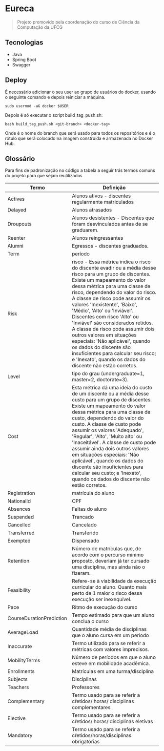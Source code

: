 # Eureca
> Projeto promovido pela coordenação do curso de Ciência da Computação da UFCG
## Tecnologias
* Java
* Spring Boot
* Swagger
## Deploy
É necessário adicionar o seu user ao grupo de usuários do docker, usando o seguinte comando e depois reiniciar a máquina.

```sudo usermod -aG docker $USER```

Depois é só executar o script build_tag_push.sh:

```bash build_tag_push.sh <git-branch> <docker-tag>```

Onde **<git-branch>** é o nome do branch que será usado para todos os repositórios e **<docker-tag>** é o rótulo
que será colocado na imagem construída e armazenada no Docker Hub.

## Glossário
Para fins de padronização no código a tabela a seguir trás termos comuns do projeto para que sejam reutilizados

| Termo   | Definição                                           |
|---------|-----------------------------------------------------|
| Actives | Alunos ativos - discentes regularmente matriculados |
| Delayed | Alunos atrasados                                    |  
| Droupouts |  Alunos desistentes - Discentes que foram desvinculados antes de se graduarem.|   
| Reenter |  Alunos reingressantes |   
| Alumni |  Egressos - discentes graduados.|   
| Term |  período|   
| Risk | risco - Essa métrica indica o risco do discente evadir ou a média desse risco para um grupo de discentes. Existe um mapeamento do valor dessa métrica para uma classe de risco, dependendo do valor do risco. A classe de risco pode assumir os valores 'Inexistente', 'Baixo', 'Médio', 'Alto' ou 'Inviável'. Discentes com risco 'Alto' ou 'Inviável' são considerados retidos. A classe de risco pode assumir dois outros valores em situações especiais: 'Não aplicável', quando os dados do discente são insuficientes para calcular seu risco; e 'Inexato', quando os dados do discente não estão corretos.|   
|Level |  tipo do grau (undergraduate=1, master=2, doctorate=3). |   
| Cost |  Esta métrica dá uma ideia do custo de um discente ou a média desse custo para um grupo de discentes. Existe um mapeamento do valor dessa métrica para uma classe de custo, dependendo do valor do custo. A classe de custo pode assumir os valores 'Adequado', 'Regular', 'Alto', 'Muito alto' ou 'Inaceitável'. A classe de custo pode assumir ainda dois outros valores em situações especiais: 'Não aplicável', quando os dados do discente são insuficientes para calcular seu custo; e 'Inexato', quando os dados do discente não estão corretos.|   
| Registration | matrícula do aluno|   
| NationalId |  CPF|   
| Absences |  Faltas do aluno|  
| Suspended | Trancado|   
| Cancelled |  Cancelado|   
| Transferred |  Transferido|
| Exempted | Dispensado|  
| Retention |  Número de matrículas que, de acordo com o percurso mínimo proposto, deveriam já ter cursado uma disciplina, mas ainda não o fizeram.|   
| Feasibility |  Refere-se à viabilidade da execução curricular do aluno. Quanto mais perto de 1 maior o risco dessa execução ser inexequível.|   
| Pace |  Ritmo de execução do curso|   
| CourseDurationPrediction |  Tempo estimado para que um aluno conclua o curso|  
| AverageLoad |  Quantidade média de disciplinas que o aluno cursa em um período|  
| Inaccurate |  Termo utilizado para se referir a métricas com valores imprecisos.|  
| MobilityTerms |  Número de períodos em que o aluno esteve em mobilidade acadêmica.|  
| Enrollments |  Matrículas em uma turma/disciplina|  
| Subjects |  Disciplinas|  
| Teachers |  Professores|  
| Complementary |  Termo usado para se referir a cŕetidos/ horas/ disciplinas complementares|  
| Elective |  Termo usado para se referir a cŕetidos/ horas/ disciplinas eletivas|  
| Mandatory |  Termo usado para se referir a cŕetidos/horas/disciplinas obrigatórias|  
